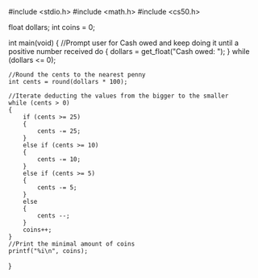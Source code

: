 #include <stdio.h>
#include <math.h>
#include <cs50.h>

float dollars;
int coins = 0;

int main(void)
{
    //Prompt user for Cash owed and keep doing it until a positive number received
    do
    {
        dollars = get_float("Cash owed: ");
    }
    while (dollars <= 0);

    //Round the cents to the nearest penny
    int cents = round(dollars * 100);

    //Iterate deducting the values from the bigger to the smaller
    while (cents > 0)
    {
        if (cents >= 25)
        {
            cents -= 25;
        }
        else if (cents >= 10)
        {
            cents -= 10;
        }
        else if (cents >= 5)
        {
            cents -= 5;
        }
        else
        {
            cents --;
        }
        coins++;
    }
    //Print the minimal amount of coins
    printf("%i\n", coins);
}
